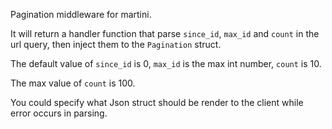 
Pagination middleware for martini.

It will return a handler function that parse `since_id`, `max_id` and `count` in the url query, then inject them to the `Pagination` struct.

The default value of `since_id` is 0, `max_id` is the max int number, `count` is 10.

The max value of `count` is 100.

You could specify what Json struct should be render to the client while error occurs in parsing.
